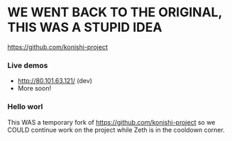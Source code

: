 


# WE WENT BACK TO THE ORIGINAL, THIS WAS A STUPID IDEA
https://github.com/konishi-project 







### Live demos
  * http://80.101.63.121/ (dev)
  * More soon!

### Hello worl
This WAS a temporary fork of https://github.com/konishi-project so we COULD continue work on the project while Zeth is in the cooldown corner.


